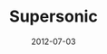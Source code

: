 ---
title: "Supersonic"
subtitle:
description: "正規 4 輯"
icon: "library_music"
weight: 400
date: 2012-07-03
images: ["/docs/r4-supersonic/supersonic.jpg"]
---